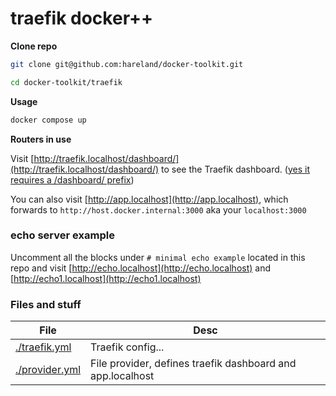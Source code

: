 # traefik docker++

**Clone repo**

```bash
git clone git@github.com:hareland/docker-toolkit.git

cd docker-toolkit/traefik
```

**Usage**

```bash
docker compose up
```

**Routers in use**

Visit [http://traefik.localhost/dashboard/](http://traefik.localhost/dashboard/) to see the Traefik
dashboard. ([yes it requires a /dashboard/ prefix](https://doc.traefik.io/traefik/operations/dashboard/))

You can also visit [http://app.localhost](http://app.localhost), which forwards to `http://host.docker.internal:3000`
aka your `localhost:3000`

### echo server example

Uncomment all the blocks under `# minimal echo example` located in this repo and
visit [http://echo.localhost](http://echo.localhost) and [http://echo1.localhost](http://echo1.localhost)

### Files and stuff

| File                             | Desc                                                       |
|----------------------------------|------------------------------------------------------------|
| [./traefik.yml](./traefik.yml)   | Traefik config...                                          |
| [./provider.yml](./provider.yml) | File provider, defines traefik dashboard and app.localhost |

